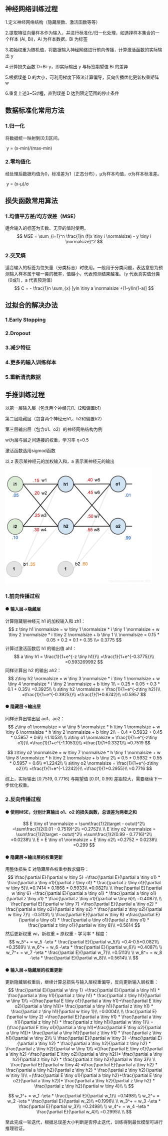 ## 神经网络训练过程

1.定义神经网络结构（隐藏层数、激活函数等等）

2.提取特征向量样本作为输入，并进行标准化/归一化处理，如选择样本集合的一个样本 (Ai, Bi)，Ai 为样本数据，Bi 为标签

3.初始权重为随机值，将数据输入神经网络进行前向传播，计算激活函数的实际输出 y

4.计算损失函数 D=Bi-y，即实际输出 y 与标签期望值 Bi 的差异

5.根据误差 D 的大小，可利用梯度下降法计算偏导，反向传播优化更新权重矩阵 w

6.重复上述3~5过程，直到误差 D 达到限定范围的停止条件



## 数据标准化常用方法

### 1.归一化

将数据统一映射到[0,1]区间。

​	y = (x-min)/(max-min)

### 2.零均值化

经处理后数据均值为0，标准差为1（正态分布），μ为样本均值，σ为样本标准差。

​	y = (x-μ)/σ



## 损失函数常用算法

### 1.均值平方差/均方误差（MSE）

适合输入的标签为实数、无界的值时使用。
$$
MSE = \sum_{i=1}^n \frac{1}n (f(x \tiny i \normalsize) - y \tiny i \normalsize)^2
$$

### 2.交叉熵

适合输入的标签为位矢量（分类标志）时使用。一般用于分类问题，表达意思为预测输入样本属于哪一类的概率，值越小，代表预测结果越准。（y 代表真实值分类（0或1），a 代表预测值）
$$
C = - \frac{1}n \sum_{x} [yln \tiny a \normalsize +(1-y)ln(1-a)]
$$


## 过拟合的解决办法

### 1.Early Stopping

### 2.Dropout

### 3.减少特征

### 4.更多的输入训练样本

### 5.重新清洗数据



## 手推训练过程

以第一层输入层（包含两个神经元i1、i2和偏置b1）

第二层隐藏层（包含两个神经元h1,、h2和偏置b2）

第三层输出层（包含o1、o2）的神经网络结构为例

wi为层与层之间连接的权重，学习率 η=0.5

激活函数选用sigmod函数

以 z 表示某神经元的加权输入和，a 表示某神经元的输出

<img src=".\神经网络训练.png" alt="image-20240620133857924" style="zoom:50%;" />



### 1.前向传播过程

#### ● 输入层→隐藏层

计算隐藏层神经元 h1 的加权输入和 zh1：
$$
z \tiny h1 \normalsize = w \tiny 1  \normalsize * i \tiny 1  \normalsize + w \tiny 2  \normalsize * i \tiny 2  \normalsize + b \tiny 1 \\
\normalsize  = 0.15 * 0.05 + 0.2 * 0.1 + 0.35
\\= 0.3775
$$
计算过激活函数后 h1 的输出值 ah1：
$$
a \tiny h1 = \frac{1}{1+e^{-z \tiny h1}}\\
=\frac{1}{1+e^{-0.3775}}\\
=0.593269992
$$
同样计算出 h2 的输出 ah2：
$$
z\tiny h2 \normalsize = w \tiny 3 \normalsize * i \tiny 1 \normalsize + w \tiny 4 \normalsize * i \tiny 2 \normalsize + b \tiny 1\\
= 0.25 * 0.05 + 0.3 * 0.1 + 0.35\\
=0.3925\\
\\
a\tiny h2 \normalsize = \frac{1}{1+e^{-z\tiny h2}}\\
=\frac{1}{1+e^{-0.3925}}\\
=\frac{1}{1+0.6742}\\
≈0.5957
$$


#### ● 隐藏层→输出层

同样计算出输出层 ao1、ao2：
$$
z\tiny o1 \normalsize = w \tiny 5 \normalsize * h \tiny 1 \normalsize + w \tiny 6 \normalsize * h \tiny 2 \normalsize + b \tiny 2\\
= 0.4 * 0.5932 + 0.45 * 0.5957 + 0.6\\
≈1.1053\\
\\
a\tiny o1 \normalsize = \frac{1}{1+e^{-z\tiny o1}}\\
=\frac{1}{1+e^{-1.1053}}\\
=\frac{1}{1+0.3321}\\
≈0.7519
$$

$$
z\tiny o2 \normalsize = w \tiny 7 \normalsize * h \tiny 1 \normalsize + w \tiny 8 \normalsize * h \tiny 2 \normalsize + b \tiny 2\\
= 0.5 * 0.5932 + 0.55 * 0.5957 + 0.6\\
≈1.2242\\
\\
a\tiny o2 \normalsize = \frac{1}{1+e^{-z\tiny o2}}\\
=\frac{1}{1+e^{-1.2242}}\\
=\frac{1}{1+0.2955}\\
≈0.7716
$$

综上，实际输出 [0.7519, 0.7716] 与期望值 [0.01, 0.99] 差距较大，需要继续下一步优化权重。

### 2.反向传播过程

#### ● 使用MSE，分别计算输出 o1、o2 的损失函数，总误差为两者之和

$$
E \tiny o1 \normalsize = \sum\frac{1}2(target - outut)^2\\
=\sum\frac{1}2(0.01 - 0.7519)^2\\
=0.2752\\
\\
E \tiny o2 \normalsize = \sum\frac{1}2(target - outut)^2\\
=\sum\frac{1}2(0.99 - 0.7716)^2\\
=0.0238\\
\\
E = E \tiny o1 \normalsize + E \tiny o2\\
=0.2752 + 0.0238\\
=0.299
$$



#### ● 隐藏层→输出层的权重更新

用整体损失 E 对隐藏层各权重参数求偏导：
$$
\frac{\partial E}{\partial w \tiny 5} =\frac{\partial E}{\partial a \tiny o1} * \frac{\partial a \tiny o1}{\partial z \tiny o1} * \frac{\partial z \tiny o1}{\partial w \tiny 5}\\
=0.7414 * 0.1868 * 0.5933\\
=0.0821\\
\\
\frac{\partial E}{\partial w \tiny 6} =\frac{\partial E}{\partial a \tiny o1} * \frac{\partial a \tiny o1}{\partial z \tiny o1} * \frac{\partial z \tiny o1}{\partial w \tiny 6}\\
=0.4087\\
\\
\frac{\partial E}{\partial w \tiny 7} =\frac{\partial E}{\partial a \tiny o2} * \frac{\partial a \tiny o2}{\partial z \tiny o2} * \frac{\partial z \tiny o2}{\partial w \tiny 7}\\
=0.5113\\
\\
\frac{\partial E}{\partial w \tiny 8} =\frac{\partial E}{\partial a \tiny o1} * \frac{\partial a \tiny o1}{\partial z \tiny o1} * \frac{\partial z \tiny o1}{\partial w \tiny 8}\\
=0.5614
$$
然后更新权重 wi，新权重 = 原权重 - 学习率 * 梯度：
$$
w_5^+ = w_5 -\eta * \frac{\partial E}{\partial w_5}\\
=0.4-0.5*0.0821\\
=0.3589\\
\\
w_6^+ = w_6 -\eta * \frac{\partial E}{\partial w_6}\\
=0.4087\\
\\
w_7^+ = w_7 -\eta * \frac{\partial E}{\partial w_7}\\
=0.5113\\
\\
w_8^+ = w_8 -\eta * \frac{\partial E}{\partial w_8}\\
=0.5614\\
\\
$$


#### ● 输入层→隐藏层的权重更新

更新隐藏层权重后，继续计算总损失与输入层权重偏导，反向更新输入层权重：
$$
\frac{\partial E}{\partial w \tiny 1} =\frac{\partial E}{\partial a \tiny h1} * \frac{\partial a \tiny h1}{\partial z \tiny h1} * \frac{\partial z \tiny h1}{\partial w \tiny 1}\\
=(\frac{\partial E \tiny o1}{\partial a \tiny h1}+\frac{\partial E \tiny o2}{\partial a \tiny h1})* \frac{\partial a \tiny h1}{\partial z \tiny h1} * \frac{\partial z \tiny h1}{\partial w \tiny 1}\\
=0.0004\\
\\
\frac{\partial E}{\partial w \tiny 2} =\frac{\partial E}{\partial a \tiny h1} * \frac{\partial a \tiny h1}{\partial z \tiny h1} * \frac{\partial z \tiny h1}{\partial w \tiny 1}\\
=(\frac{\partial E \tiny o1}{\partial a \tiny h1}+\frac{\partial E \tiny o2}{\partial a \tiny h1})* \frac{\partial a \tiny h1}{\partial z \tiny h1} * \frac{\partial z \tiny h1}{\partial w \tiny 2}\\
\\
\frac{\partial E}{\partial w \tiny 3} =\frac{\partial E}{\partial a \tiny h2} * \frac{\partial a \tiny h2}{\partial z \tiny h2} * \frac{\partial z \tiny h2}{\partial w \tiny 1}\\
=(\frac{\partial E \tiny o1}{\partial a \tiny h2}+\frac{\partial E \tiny o2}{\partial a \tiny h2})* \frac{\partial a \tiny h2}{\partial z \tiny h2} * \frac{\partial z \tiny h2}{\partial w \tiny 3}\\
\\
\frac{\partial E}{\partial w \tiny 4} =\frac{\partial E}{\partial a \tiny h2} * \frac{\partial a \tiny h2}{\partial z \tiny h2} * \frac{\partial z \tiny h2}{\partial w \tiny 1}\\
=(\frac{\partial E \tiny o1}{\partial a \tiny h2}+\frac{\partial E \tiny o2}{\partial a \tiny h2})* \frac{\partial a \tiny h2}{\partial z \tiny h2} * \frac{\partial z \tiny h2}{\partial w \tiny 4}\\
\\
$$

$$
w_1^+ = w_1 -\eta * \frac{\partial E}{\partial w_1}\\
=0.1498\\
\\
w_2^+ = w_2 -\eta * \frac{\partial E}{\partial w_2}\\
=0.1996\\
\\
w_3^+ = w_3 -\eta * \frac{\partial E}{\partial w_3}\\
=0.2498\\
\\
w_4^+ = w_4 -\eta * \frac{\partial E}{\partial w_4}\\
=0.2995\\
\\
$$

至此完成一轮迭代，根据总误差大小判断是否停止迭代，训练得到最优模型可进行推理验证。